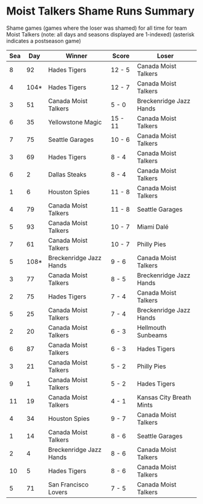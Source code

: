 # Moist Talkers Shame Runs Summary



Shame games (games where the loser was shamed) for all time for team Moist Talkers (note: all days and seasons displayed are 1-indexed) (asterisk indicates a postseason game)


| Sea | Day | Winner | Score | Loser | 
| ------ |------ |------ |------ |------ |
| 8 | 92 | Hades Tigers | 12 - 5 | Canada Moist Talkers | 
| 4 | 104* | Hades Tigers | 12 - 7 | Canada Moist Talkers | 
| 3 | 51 | Canada Moist Talkers | 5 - 0 | Breckenridge Jazz Hands | 
| 6 | 35 | Yellowstone Magic | 15 - 11 | Canada Moist Talkers | 
| 7 | 75 | Seattle Garages | 10 - 6 | Canada Moist Talkers | 
| 3 | 69 | Hades Tigers | 8 - 4 | Canada Moist Talkers | 
| 6 | 2 | Dallas Steaks | 8 - 4 | Canada Moist Talkers | 
| 1 | 6 | Houston Spies | 11 - 8 | Canada Moist Talkers | 
| 4 | 79 | Canada Moist Talkers | 11 - 8 | Seattle Garages | 
| 5 | 93 | Canada Moist Talkers | 10 - 7 | Miami Dalé | 
| 7 | 61 | Canada Moist Talkers | 10 - 7 | Philly Pies | 
| 5 | 108* | Breckenridge Jazz Hands | 9 - 6 | Canada Moist Talkers | 
| 3 | 77 | Canada Moist Talkers | 8 - 5 | Breckenridge Jazz Hands | 
| 2 | 75 | Hades Tigers | 7 - 4 | Canada Moist Talkers | 
| 5 | 25 | Canada Moist Talkers | 7 - 4 | Breckenridge Jazz Hands | 
| 2 | 20 | Canada Moist Talkers | 6 - 3 | Hellmouth Sunbeams | 
| 6 | 87 | Canada Moist Talkers | 6 - 3 | Hades Tigers | 
| 3 | 21 | Canada Moist Talkers | 5 - 2 | Philly Pies | 
| 9 | 1 | Canada Moist Talkers | 5 - 2 | Hades Tigers | 
| 11 | 19 | Canada Moist Talkers | 4 - 1 | Kansas City Breath Mints | 
| 4 | 34 | Houston Spies | 9 - 7 | Canada Moist Talkers | 
| 1 | 14 | Canada Moist Talkers | 8 - 6 | Seattle Garages | 
| 2 | 4 | Breckenridge Jazz Hands | 8 - 6 | Canada Moist Talkers | 
| 10 | 5 | Hades Tigers | 8 - 6 | Canada Moist Talkers | 
| 5 | 71 | San Francisco Lovers | 7 - 5 | Canada Moist Talkers | 


